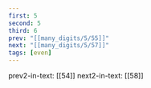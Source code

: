 ```yaml
---
first: 5
second: 5
third: 6
prev: "[[many_digits/5/55]]"
next: "[[many_digits/5/57]]"
tags: [even]
---
```

prev2-in-text: [[54]]
next2-in-text: [[58]]
